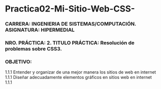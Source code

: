# Practica02-Mi-Sitio-Web-CSS-
### **CARRERA:** INGENIERIA DE SISTEMAS/COMPUTACIÓN. **ASIGNATURA:** HIPERMEDIAL
### **NRO. PRÁCTICA:** 2. **TITULO PRÁCTICA:** Resolución de problemas sobre CSS3.
### **OBJETIVO**:
1.1.1 Entender y organizar de una mejor manera los sitios de web en internet
1.1.1 Diseñar adecuadamente elementos gráficos en sitios web en internet
1.1.1 

